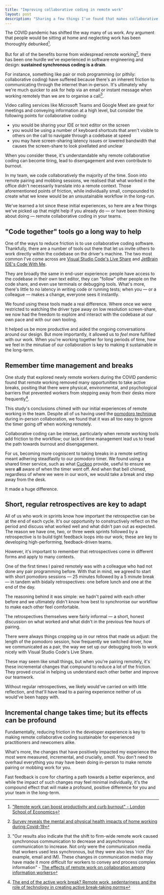 ```yaml
---
title: "Improving collaborative coding in remote work"
layout: post
description: "Sharing a few things I've found that makes collaborative coding more effective and engaging when working remotely."
---
```


The COVID pandemic has shifted the way many of us work. Any argument that people would be sitting at home and neglecting work has been thoroughly debunked[^1].

But for all of the benefits borne from widespread remote working[^2], there has been one hurdle we've experienced in software engineering and design: **sustained synchronous coding is a drain**.

For instance, something like pair or mob programming (or pithily: collaborative coding) have suffered because there's an inherent friction to communicating through the internet than in-person. It's ultimately why we're much quicker to ask for help via an email or instant message when working remotely than we are to organise a call[^3].

Video calling services like Microsoft Teams and Google Meet are great for meetings and conveying information at a high level, but consider the following points for collaborative coding:

- you would be sharing your IDE or text editor on the screen
- you would be using a number of keyboard shortcuts that aren't visible to others on the call to navigate through a codebase at speed
- you may have screen-sharing latency issues or lowered bandwidth that causes the screen-share to look pixellated and unclear

When you consider these, it's understandable why remote collaborative coding can become tiring, lead to disengagement and even contribute to burnout.

In my team, we code collaboratively the majority of the time. Soon into remote pairing and mobbing sessions, we realised that what worked in the office didn't necessarily translate into a remote context. Those aforementioned points of friction, while individually small, compounded to create what we knew would be an unsustainable workflow in the long-run.

We've learned a lot since these initial experiences, so here are a few things we've picked up that might help if you already do &mdash; or have been thinking about doing &mdash; remote collaborative coding in your teams.

## "Code together" tools go a long way to help

One of the ways to reduce friction is to use collaborative coding software. Thankfully, there are a number of tools out there that let us invite others to work directly within the codebase on the driver's machine. The two most common I've come across are [Visual Studio Code's Live Share](https://code.visualstudio.com/learn/collaboration/live-share) and [JetBrain IDE's Code With Me](https://www.jetbrains.com/code-with-me/).

They are broadly the same in end-user experience: people have access to the codebase in their own text editor, they can "follow" other people on the code share, and even use terminals or debugging tools. What's more, there's little to no latency in writing code or running tests; when you &mdash; or a colleague &mdash; makes a change, everyone sees it instantly.

We found using these tools made a real difference. Where once we were restricted to watching the driver type away on low resolution screen-share, we now had the freedom to explore and interact with the codebase at our own pace and with our own tooling.

It helped us be more productive and aided the ongoing conversations around our design. But more importantly, it allowed us to _feel_ more fulfilled with our work. When you're working together for long periods of time, how we feel in the minutiae of our collaboration is key to making it sustainable in the long-term.

## Remember time management and breaks

One study that explored newly remote workers during the COVID pandemic found that remote working removed many opportunities to take active breaks, positing that there were physical, environmental, and psychological barriers that prevented workers from stepping away from their desks more frequently[^4].

This study's conclusions chimed with our initial experiences of remote working in the team. Despite all of us having used the [pomodoro technique](https://en.wikipedia.org/wiki/Pomodoro_Technique) during in-person collaboration, we found that it was all too easy to ignore the timer going off when working remotely.

Collaborative coding can be intense, particularly when remote working tools add friction to the workflow; our lack of time management lead us to tread the path towards burnout and disengagement.

For us, becoming more cogniscent to taking breaks in a remote setting meant adhering steadfastly to our pomodoro timer. We found using a shared timer service, such as what [Cuckoo](https://cuckoo.team/) provide, useful to ensure we were **all** aware of when the timer went off. And when that bell chimed, regardless of where we were in our work, we would take a break and step away from the desk.

It made a huge difference.

## Short, regular retrospectives are key to adapt

All of us who work in sprints know how important the retrospective can be at the end of each cycle. It's our opportunity to constructively reflect on the period and discuss what worked well and what didn't pan out as expected. The reason we have one, two, or three week sprints followed by a retrospective is to build tight feedback loops into our work; these are key to developing high-performing, feedback-driven teams.

However, it's important to remember that retrospectives come in different forms and apply to many contexts.

One of the first times I paired remotely was with a colleague who had not done any pair programming before. With that in mind, we agreed to start with short pomodoro sessions &mdash; 25 minutes followed by a 5 minute break &mdash; in tandem with bidaily retrospectives: one before lunch and one at the end of the day.

The reasoning behind it was simple: we hadn't paired with each other before and we ultimately didn't know how best to synchronise our workflow to make each other feel comfortable.

The retrospectives themselves were fairly informal &mdash; a short, honest discussion on what worked and what didn't in the previous few hours of pairing.

There were always things cropping up in our retros that made us adjust: the length of the pomodoro session, how frequently we switched driver, how we communicated as a pair, the way we set up our debugging tools to work nicely with Visual Studio Code's Live Share.

These may seem like small things, but when you're pairing remotely, it's these incremental changes that compound to reduce a lot of the friction. They proved crucial in helping us understand each other better and improve our teamwork.

Without regular retrospectives, we likely would've carried on with little reflection, and that'll have lead to a pairing experience neither of us would've been happy with.

## Incremental change takes time; but its effects can be profound

Fundamentally, reducing friction in the developer experience is key to making remote collaborative coding sustainable for experienced practitioners and newcomers alike.

What's more, the changes that have positively impacted my experience the most were measured, incremental, and crucially, _small_. You don't need to overhaul everything you may have been doing in-person to make remote pairing or mobbing work for you.

Fast feedback is core for charting a path towards a better experience, and while the impact of such changes may feel minimal individually, it's the compound effect that will make a profound, positive difference for you and your team in the long-term.

[^1]: ["Remote work can boost productivity and curb burnout" - London School of Economics](https://blogs.lse.ac.uk/businessreview/2021/09/29/remote-work-can-boost-productivity-and-curb-burnout/)
[^2]: [Survey reveals the mental and physical health impacts of home working during Covid-19](https://www.rsph.org.uk/about-us/news/survey-reveals-the-mental-and-physical-health-impacts-of-home-working-during-covid-19.html)
[^3]: "Our results also indicate that the shift to firm-wide remote work caused synchronous communication to decrease and asynchronous communication to increase. Not only were the communication media that workers used less synchronous, but they were also less ‘rich’ (for example, email and IM). These changes in communication media may have made it more difficult for workers to convey and process complex information" - [The effects of remote work on collaboration among information workers](https://www.nature.com/articles/s41562-021-01196-4)
[^4]: [The end of the active work break? Remote work, sedentariness and the role of technology in creating active break-taking norms](https://www.sjjg.uk/papers/break-taking-chiwork22/)